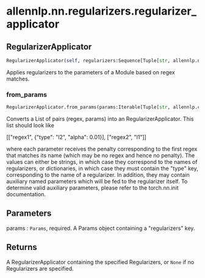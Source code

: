 # allennlp.nn.regularizers.regularizer_applicator

## RegularizerApplicator
```python
RegularizerApplicator(self, regularizers:Sequence[Tuple[str, allennlp.nn.regularizers.regularizer.Regularizer]]=()) -> None
```

Applies regularizers to the parameters of a Module based on regex matches.

### from_params
```python
RegularizerApplicator.from_params(params:Iterable[Tuple[str, allennlp.common.params.Params]]=()) -> Union[_ForwardRef('RegularizerApplicator'), NoneType]
```

Converts a List of pairs (regex, params) into an RegularizerApplicator.
This list should look like

[["regex1", {"type": "l2", "alpha": 0.01}], ["regex2", "l1"]]

where each parameter receives the penalty corresponding to the first regex
that matches its name (which may be no regex and hence no penalty).
The values can either be strings, in which case they correspond to the names
of regularizers, or dictionaries, in which case they must contain the "type"
key, corresponding to the name of a regularizer. In addition, they may contain
auxiliary named parameters which will be fed to the regularizer itself.
To determine valid auxiliary parameters, please refer to the torch.nn.init documentation.

Parameters
----------
params : ``Params``, required.
    A Params object containing a "regularizers" key.

Returns
-------
A RegularizerApplicator containing the specified Regularizers,
or ``None`` if no Regularizers are specified.


